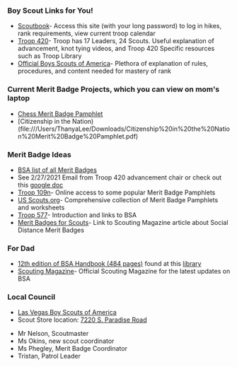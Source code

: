 
### Boy Scout Links for You!

- [Scoutbook](https://scoutbook.scouting.org/)- Access this site (with your long password) to log in hikes, rank requirements, view current troop calendar 
- [Troop 420](https://www.hendersontroop420.com)- Troop has 17 Leaders, 24 Scouts.  Useful explanation of advancement, knot tying videos, and Troop 420 Specific resources such as Troop Library
- [Official Boys Scouts of America](https://www.scouting.org)- Plethora of explanation of rules, procedures, and content needed for mastery of rank

### Current Merit Badge Projects, which you can view on mom's laptop 
- [Chess Merit Badge Pamphlet](file:///Users/ThanyaLee/Downloads/Chess%20Merit%20Badge%20Pamphlet.pdf)
- [Citizenship in the Nation)(file:///Users/ThanyaLee/Downloads/Citizenship%20in%20the%20Nation%20Merit%20Badge%20Pamphlet.pdf)

### Merit Badge Ideas
- [BSA list of all Merit Badges](https://www.scouting.org/programs/scouts-bsa/advancement-and-awards/merit-badges/)
- See 2/27/2021 Email from Troop 420 advancement chair or check out this [google doc](https://docs.google.com/document/d/11AoJ3qKQTUqAOqeT2D6Zb2Sn4_PGM4oJm6KCUD0VNsw/edit)
- [Troop 109n](https://www.troop109nj.com/merit-badge-library/)- Online access to some popular Merit Badge Pamphlets
- [US Scouts.org](http://usscouts.org/mb/worksheets/list.asp)- Comprehensive collection of Merit Badge Pamphlets and worksheets
- [Troop 577](https://troop577wichita.weebly.com)- Introduction and links to BSA
- [Merit Badges for Scouts](https://blog.scoutingmagazine.org/2020/03/20/merit-badges-for-social-distancing)- Link to Scouting Magazine article about Social Distance Merit Badges

### For Dad

- [12th edition of BSA Handbook (484 pages)](https://app.box.com/s/jh6w0v5yz4e1rl1nr1zg-) found at this [library](https://troop501.net/library/)
- [Scouting Magazine](https://scoutingmagazine.org/)- Official Scouting Magazine for the latest updates on BSA 

### Local Council 
- [Las Vegas Boy Scouts of America](https://lvacbsa.org/) 
- Scout Store location: [7220 S. Paradise Road](https://lvacbsa.org/trading-post/)
 

* Mr Nelson, Scoutmaster
* Ms Okins, new scout coordinator
* Ms Phegley, Merit Badge Coordinator
* Tristan, Patrol Leader




